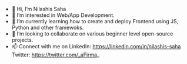 - 👋 Hi, I’m Nilashis Saha
- 👀 I’m interested in Web/App Development. 
- 🌱 I’m currently learning how to create and deploy Frontend using JS, Python and other framewoks.
- 💞️ I’m looking to collaborate on various beginner level open-source projects.
- 📫 Connect with me on
LinkedIn:   https://linkedin.com/in/nilashis-saha
Twitter:
https://twitter.com/_aFirma_ 